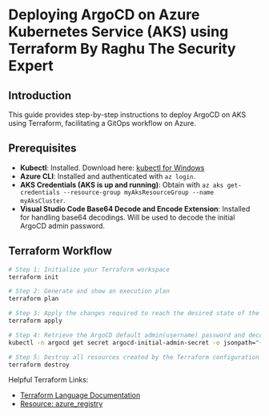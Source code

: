 # Deploying ArgoCD on Azure Kubernetes Service (AKS) using Terraform By Raghu The Security Expert

## Introduction
This guide provides step-by-step instructions to deploy ArgoCD on AKS using Terraform, facilitating a GitOps workflow on Azure.

## Prerequisites
- **Kubectl**: Installed. Download here: [kubectl for Windows](https://dl.k8s.io/release/v1.28.9/bin/windows/amd64/kubectl.exe)
- **Azure CLI**: Installed and authenticated with `az login`.
- **AKS Credentials (AKS is up and running)**: Obtain with `az aks get-credentials --resource-group myAksResourceGroup --name myAksCluster`.
- **Visual Studio Code Base64 Decode and Encode Extension**: Installed for handling base64 decodings. Will be used to decode the initial ArgoCD admin password.

## Terraform Workflow
```bash
# Step 1: Initialize your Terraform workspace
terraform init

# Step 2: Generate and show an execution plan
terraform plan

# Step 3: Apply the changes required to reach the desired state of the configuration
terraform apply

# Step 4: Retrieve the ArgoCD default admin(username) password and decode it using Base64 extension
kubectl -n argocd get secret argocd-initial-admin-secret -o jsonpath="{.data.password}"

# Step 5: Destroy all resources created by the Terraform configuration
terraform destroy
```

Helpful Terraform Links:
- [Terraform Language Documentation](https://www.terraform.io/docs/language/index.html)
- [Resource: azure_registry](https://registry.terraform.io/namespaces/Azure)


